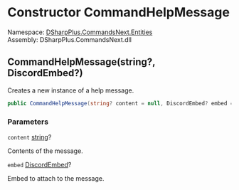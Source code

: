 # Constructor CommandHelpMessage

Namespace: [DSharpPlus.CommandsNext.Entities](DSharpPlus.CommandsNext.Entities.md)  
Assembly: DSharpPlus.CommandsNext.dll

## <a id="DSharpPlus_CommandsNext_Entities_CommandHelpMessage__ctor_System_String_DSharpPlus_Entities_DiscordEmbed_"></a>CommandHelpMessage\(string?, DiscordEmbed?\)

Creates a new instance of a help message.

```csharp
public CommandHelpMessage(string? content = null, DiscordEmbed? embed = null)
```

### Parameters

`content` [string](https://learn.microsoft.com/dotnet/api/system.string)?

Contents of the message.

`embed` [DiscordEmbed](DSharpPlus.Entities.DiscordEmbed.md)?

Embed to attach to the message.

